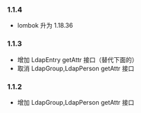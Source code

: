 ### 1.1.4

* lombok 升为 1.18.36

### 1.1.3

* 增加 LdapEntry getAttr 接口（替代下面的）
* 取消 LdapGroup,LdapPerson getAttr 接口

### 1.1.2

* 增加 LdapGroup,LdapPerson getAttr 接口